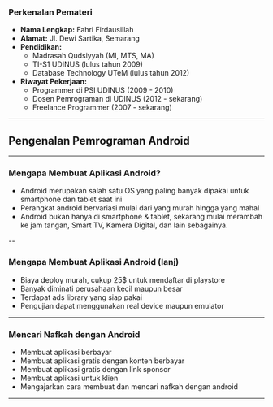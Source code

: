 ### Perkenalan Pemateri

- **Nama Lengkap:** Fahri Firdausillah
- **Alamat:** Jl. Dewi Sartika, Semarang
- **Pendidikan:**
	- Madrasah Qudsiyyah (MI, MTS, MA)
	- TI-S1 UDINUS (lulus tahun 2009)
	- Database Technology UTeM (lulus tahun 2012)
- **Riwayat Pekerjaan:** 
	- Programmer di PSI UDINUS (2009 - 2010)
	- Dosen Pemrograman di UDINUS (2012 - sekarang)
	- Freelance Programmer (2007 - sekarang)

---

## Pengenalan Pemrograman Android

---

### Mengapa Membuat Aplikasi Android?

- Android merupakan salah satu OS yang paling banyak
	dipakai untuk smartphone dan tablet saat ini
- Perangkat android bervariasi mulai dari yang murah
	hingga yang mahal
- Android bukan hanya di smartphone & tablet, sekarang
	mulai merambah ke jam tangan, Smart TV, Kamera Digital, 
	dan lain sebagainya.

--

### Mengapa Membuat Aplikasi Android (lanj)

- Biaya deploy murah, cukup 25$ untuk mendaftar di playstore
- Banyak diminati perusahaan kecil maupun besar
- Terdapat ads library yang siap pakai
- Pengujian dapat menggunakan real device maupun emulator

---

### Mencari Nafkah dengan Android

- Membuat aplikasi berbayar
- Membuat aplikasi gratis dengan konten berbayar
- Membuat aplikasi gratis dengan link sponsor
- Membuat aplikasi untuk klien
- Mengajarkan cara membuat dan mencari nafkah dengan android

---


